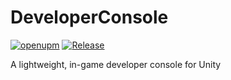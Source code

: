 # DeveloperConsole

[![openupm](https://img.shields.io/npm/v/com.cronyx.console?label=openupm&registry_uri=https://package.openupm.com)](https://openupm.com/packages/com.cronyx.console/) [![Release](https://github.com/cronyxllc/DeveloperConsole/actions/workflows/release.yml/badge.svg)](https://github.com/cronyxllc/DeveloperConsole/actions/workflows/release.yml) 

A lightweight, in-game developer console for Unity
